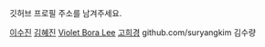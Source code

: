 
깃허브 프로필 주소를 남겨주세요.

[이수진](https://github.com/sujinleeme) 
[김혜진](https://github.com/hyejinkim1005)
[Violet Bora Lee](https://github.com/Violet-Bora-Lee)
[고희경](https://github.com/heekyong/)
github.com/suryangkim 김수량
